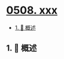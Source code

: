 # [0508. xxx](https://github.com/Tdahuyou/TNotes.leetcode/tree/main/notes/0508.%20xxx)

<!-- region:toc -->

- [1. 📝 概述](#1--概述)

<!-- endregion:toc -->

## 1. 📝 概述
